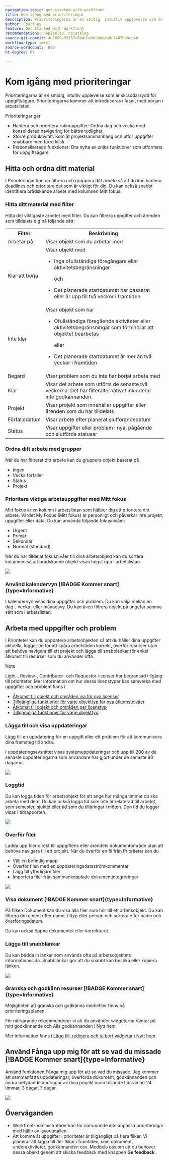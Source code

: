 ```yaml
---
navigation-topic: get-started-with-workfront
title: Kom igång med prioriteringar
description: Prioriteringarna är en smidig, intuitiv upplevelse som är skräddarsydd för uppgiftsägare.
author: Courtney
feature: Get Started with Workfront
recommendations: noDisplay, noCatalog
source-git-commit: 4e2b59a93137e6b4cbe9dab0d4e6c1467bc0cc4b
workflow-type: tm+mt
source-wordcount: '883'
ht-degree: 0%

---
```



# Kom igång med prioriteringar

Prioriteringarna är en smidig, intuitiv upplevelse som är skräddarsydd för uppgiftsägare. Prioriteringarna kommer att introduceras i faser, med början i arbetslistan.

Prioriteringar ger

* Hantera och prioritera rutinuppgifter: Ordna dag och vecka med konsoliderad navigering för bättre tydlighet
* Större produktivitet: Kom åt projektsammanhang och utför uppgifter snabbare med färre klick
* Personaliserade funktioner: Dra nytta av unika funktioner som utformats för uppgiftsägare

## Hitta och ordna ditt material

I Prioriteringar kan du filtrera och gruppera ditt arbete så att du kan hantera deadlines och prioritera det som är viktigt för dig. Du kan också snabbt identifiera brådskande arbete med kolumnen Mitt fokus.

### Hitta ditt material med filter

Hitta det viktigaste arbetet med filter. Du kan filtrera uppgifter och ärenden som tilldelats dig på följande sätt:

<table>
  <tbody>
   <tr>
   <th>Filter</th>
   <th>Beskrivning</th>
   </tr>
    <tr>
      <td>Arbetar på</td>
      <td>Visar objekt som du arbetar med</td>
    </tr>
    <tr>
      <td>Klar att börja</td>
      <td>Visar objekt med 
      <ul>
      <li>Inga ofullständiga föregångare eller aktivitetsbegränsningar</li>
      <p>och</p>
      <li>Det planerade startdatumet har passerat eller är upp till två veckor i framtiden</li>
      </ul>
      </td>
    </tr>
    <tr>
      <td>Inte klar</td>
      <td>Visar objekt som har
       <ul>
      <li>Ofullständiga föregående aktiviteter eller aktivitetsbegränsningar som förhindrar att objektet bearbetas</li>
      <p>eller</p>
      <li>Det planerade startdatumet är mer än två veckor i framtiden</li>
      </ul>
       </td>
    </tr>
    <tr>
      <td>Begärd</td>
      <td>Visar problem som du inte har börjat arbeta med</td>
    </tr>
      <td>Klar</td>
      <td>Visar det arbete som utförts de senaste två veckorna. Det här filteralternativet inkluderar inte godkännanden.</td>
    </tr>
    <tr>
    <td>Projekt</td>
    <td>Visar projekt som innehåller uppgifter eller ärenden som du har tilldelats</td>
    </tr>
    <tr>
    <td>Förfallodatum</td>
    <td>Visar arbete efter planerat slutförandedatum</td>
    </tr>
    <tr>
    <td>Status</td>
    <td>Visar uppgifter eller problem i nya, pågående och slutförda statusar</td>
    </tr>
  </tbody>
</table>

### Ordna ditt arbete med grupper

När du har filtrerat ditt arbete kan du gruppera objekt baserat på

* Ingen
* Vecka förfaller
* Status
* Projekt

<!--For more information, see [Find and organize your work in Priorities]().-->

### Prioritera viktiga arbetsuppgifter med Mitt fokus

Mitt fokus är en kolumn i arbetslistan som hjälper dig att prioritera ditt arbete. Värdet My Focus (Mitt fokus) är personligt och påverkar inte projekt, uppgifter eller data. Du kan använda följande fokusnivåer:

* Urgent
* Primär
* Sekundär
* Normal (standard)

När du har tilldelat fokusnivåer till dina arbetsobjekt kan du sortera kolumnen så att brådskande objekt visas högst upp i arbetslistan.

<!--For more information, see [Prioritize important work items with My Focus]().-->

![](assets/my-focus-column.png)

### Använd kalendervyn [!BADGE Kommer snart]{type=Informative}

I kalendervyn visas dina uppgifter och problem. Du kan välja mellan en dag-, vecka- eller månadsvy. Du kan även filtrera objekt på ungefär samma sätt som i arbetslistan.

## Arbeta med uppgifter och problem

I Prioriteter kan du uppdatera arbetsobjekten så att du håller dina uppgifter aktuella, loggar tid för att spåra arbetstiden korrekt, överför resurser utan att behöva navigera till ett projekt och lägga till snabblänkar för enkel åtkomst till resurser som du använder ofta.

>[!NOTE]
>
>Light-, Review-, Contributor- och Requestor-licenser har begränsad tillgång till prioriteter. Mer information om hur dessa licenstyper kan samverka med uppgifter och problem finns i
>
>* [Åtkomst till objekt och områden via för nya licenser](/help/quicksilver/administration-and-setup/add-users/how-access-levels-work/access-to-objects-areas-license-types.md)
>* [Tillgängliga funktioner för varje objekttyp för nya åtkomstnivåer](/help/quicksilver/administration-and-setup/add-users/how-access-levels-work/functionality-available-for-objects.md)
>* [Åtkomst till objekt och områden per licenstyp](/help/quicksilver/administration-and-setup/add-users/access-levels-and-object-permissions/access-to-objects-and-areas-by-license-type.md)
>* [Tillgängliga funktioner för varje objekttyp](/help/quicksilver/administration-and-setup/add-users/access-levels-and-object-permissions/functionality-available-for-each-object-type.md)


### Lägga till och visa uppdateringar

Lägg till en uppdatering för en uppgift eller ett problem för att kommunicera dina framsteg till andra.

I uppdateringsavsnittet visas systemuppdateringar och upp till 200 av de senaste uppdateringarna som användare har gjort under de senaste 90 dagarna.

<!--For more information, see [Add and view updates in Priorities]().-->

![](assets/new-update.png)

### Loggtid

Du kan logga tiden för arbetsobjekt för att ange hur många timmar du ska arbeta med dem. Du kan också logga tid som inte är relaterad till arbetet, som semester, sjuktid eller tid som du tillbringar i möten. Den tid du loggar visas i tidrapporten.

<!--For more information, see [Log time in Priorities]().-->

![](assets/log-time.png)

### Överför filer

Ladda upp filer direkt till uppgiftens eller ärendets dokumentområde utan att behöva navigera till ett projekt. När du överför en fil från Prioriteter kan du

* Välj en befintlig mapp
* Överför filen med en uppdateringsdataströmkommentar
* Lägg till ytterligare filer
* Importera filer från sammankopplade dokumentintegreringar

<!--For more information, see [Upload files in Priorities]().-->

![](assets/upload-file.png)

### Visa dokument [!BADGE Kommer snart]{type=Informative}

På fliken Dokument kan du visa alla filer som hör till ett arbetsobjekt. Du kan filtrera dokument efter namn, filtyp eller person och sortera efter namn och överföringsdatum.

Du kan också öppna dokumentet eller korrekturet.

### Lägga till snabblänkar

Du kan bädda in länkar som används ofta på arbetsobjektets informationssida. Snabblänkar gör att du snabbt kan besöka eller kopiera länken.

![](assets/quick-links.png)

<!--For more information, see [Add and manage quick links in Priorities]().-->

### Granska och godkänn resurser [!BADGE Kommer snart]{type=Informative}

Möjligheten att granska och godkänna mediefiler finns på prioriteringsplanen.

För närvarande rekommenderar vi att du använder widgetarna Väntar på mitt godkännande och Alla godkännanden i Nytt hem.

Mer information finns i [Lägg till, redigera och ta bort widgetar i Nytt hem](/help/quicksilver/workfront-basics/using-home/new-home/add-edit-remove-widgets-in-new-home.md).


## Använd Fånga upp mig för att se vad du missade [!BADGE Kommer snart]{type=Informative}

Använd funktionen Fånga mig upp för att se vad du missade. Jag kommer att sammanfatta uppdateringar, överförda dokument, godkännanden och andra betydande ändringar av dina projekt inom följande tidsramar: 24 timmar, 3 dagar, 7 dagar.


![](assets/catch-me-up.png)

## Överväganden

* Workfront-administratörer kan för närvarande inte anpassa prioriteringar med hjälp av layoutmallen.
* Att komma åt uppgifter i prioriteter är tillgängligt på flera flikar. Vi planerar att lägga till fler flikar i framtiden, som dokument, underaktiviteter, godkännanden osv. Meddela oss om att du behöver dessa objekt genom att skicka feedback med knappen **Ge feedback** .


